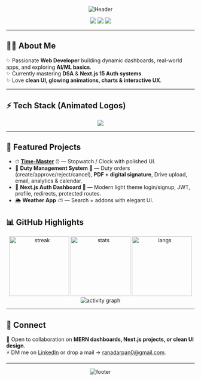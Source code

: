 <div align="center">

![Header](https://capsule-render.vercel.app/api?type=waving&color=gradient&height=120&section=header&text=Hi%2C%20I%27m%20LachlanDev🚀&fontSize=60)




<!-- Social badges -->
<p>
  <a href="https://www.linkedin.com/in/rana-darpan" target="_blank"><img src="https://img.shields.io/badge/LinkedIn-0A66C2?style=for-the-badge&logo=linkedin&logoColor=white"/></a>
  <a href="mailto:ranadarpan0@gmail.com"><img src="https://img.shields.io/badge/Gmail-D14836?style=for-the-badge&logo=gmail&logoColor=white"/></a>
  <a href="https://github.com/RanaDarpan" target="_blank"><img src="https://img.shields.io/badge/GitHub-100000?style=for-the-badge&logo=github&logoColor=white"/></a>
 
</p>

</div>

---

## 👨‍💻 About Me
✨ Passionate **Web Developer** building dynamic dashboards, real-world apps, and exploring **AI/ML basics**.  
✨ Currently mastering **DSA** & **Next.js 15 Auth systems**.  
✨ Love **clean UI, glowing animations, charts & interactive UX**.  

---

## ⚡ Tech Stack (Animated Logos)
<div align="center">

<img src="https://skillicons.dev/icons?i=js,react,nextjs,tailwind,redux,nodejs,express,mongodb,python,java,git,github,vscode,postman&theme=light"/>

</div>

---

## 🚀 Featured Projects
- ⏱ **[Time-Master](https://github.com/RanaDarpan/Time-Master)** ⏰  — Stopwatch / Clock with polished UI.  
- 🧭 **Duty Management System** 📝 — Duty orders (create/approve/reject/cancel), **PDF + digital signature**, Drive upload, email, analytics & calendar.  
- 🔐 **Next.js Auth Dashboard** 🔑 — Modern light theme login/signup, JWT, profile, redirects, protected routes.  
- 🌦 **Weather App** ⛅ — Search + addons with elegant UI.  


## 📊 GitHub Highlights
<div align="center">

<img src="https://streak-stats.demolab.com?user=RanaDarpan&theme=radical&hide_border=true" height="160" alt="streak" />
<img src="https://github-readme-stats.vercel.app/api?username=RanaDarpan&show_icons=true&theme=radical&count_private=true" height="160" alt="stats" />
<img src="https://github-readme-stats.vercel.app/api/top-langs/?username=RanaDarpan&layout=compact&theme=radical" height="160" alt="langs" />

<img src="https://github-readme-activity-graph.vercel.app/graph?username=RanaDarpan&theme=react-dark&area=true" alt="activity graph" />

</div>

---

## 🤝 Connect
💬 Open to collaboration on **MERN dashboards, Next.js projects, or clean UI design**.  
⚡ DM me on [LinkedIn](https://www.linkedin.com/in/rana-darpan) or drop a mail → ranadarpan0@gmail.com.

---

<div align="center">
<img src="https://capsule-render.vercel.app/api?type=waving&height=120&color=0:14B8A6,50:3B82F6,100:9333EA&section=footer" alt="footer" />
</div>
